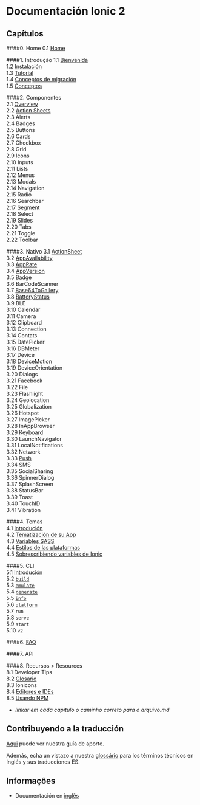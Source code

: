 # Documentación Ionic 2


## Capítulos  

####0. Home
0.1 [Home](/chapters/00-home)

####1. Introdução
1.1 [Bienvenida](chapters/01-introducao/01a-welcome.md)   
1.2 [Instalación](chapters/01-introducao/01b-instalation.md)   
1.3 [Tutorial](chapters/01-introducao/01c-tutorial.md)  
1.4 [Conceptos de migración](chapters/01-introducao/01d-migration.md)  
1.5 [Conceptos](chapters/01-introducao/01e-core-concepts.md)  

####2. Componentes    
2.1 [Overview](chapters/02-componentes/2a-overview.md)   
2.2 [Action Sheets](chapters/02-componentes/2b-action-sheets.md)  
2.3 Alerts  
2.4 Badges  
2.5 Buttons  
2.6 Cards  
2.7 Checkbox  
2.8 Grid  
2.9 Icons  
2.10 Inputs  
2.11 Lists  
2.12 Menus  
2.13 Modals  
2.14 Navigation  
2.15 Radio  
2.16 Searchbar  
2.17 Segment  
2.18 Select  
2.19 Slides  
2.20 Tabs  
2.21 Toggle  
2.22 Toolbar

####3. Nativo
3.1 [ActionSheet](chapters/03-nativo/3a-actionSheet.md)  
3.2 [AppAvailability](chapters/03-nativo/3b-appAvailability.md)  
3.3 [AppRate](chapters/03-nativo/3c-appRate.md)  
3.4 [AppVersion](chapters/03-nativo/3d-appVersion.md)  
3.5 Badge  
3.6 BarCodeScanner  
3.7 [Base64ToGallery](chapters/03-nativo/3g-base64togallery.md)  
3.8 [BatteryStatus](chapters/03-nativo/3h-batteryStatus.md)  
3.9 BLE  
3.10 Calendar  
3.11 Camera  
3.12 Clipboard  
3.13 Connection  
3.14 Contats  
3.15 DatePicker  
3.16 DBMeter  
3.17 Device  
3.18 DeviceMotion  
3.19 DeviceOrientation  
3.20 Dialogs  
3.21 Facebook  
3.22 File  
3.23 Flashlight  
3.24 Geolocation  
3.25 Globalization  
3.26 Hotspot  
3.27 ImagePicker  
3.28 InAppBrowser  
3.29 Keyboard  
3.30 LaunchNavigator  
3.31 LocalNotifications  
3.32 Network  
3.33 [Push](chapters/03-nativo/3v-push.md)  
3.34 SMS  
3.35 SocialSharing  
3.36 SpinnerDialog  
3.37 SplashScreen  
3.38 StatusBar  
3.39 Toast  
3.40 TouchID  
3.41 Vibration

####4. Temas  
4.1 [Introdución](chapters/04-temas/4a-intro.md)  
4.2 [Tematización de su App](chapters/04-temas/4b-theming-your-ionic-app.md)  
4.3 [Variables SASS](chapters/04-temas/4c-sass-variables.md)  
4.4 [Estilos de las plataformas](chapters/04-temas/4d-platform-vars.md)  
4.5 [Sobrescribiendo variables de Ionic](chapters/04-temas/4e-overriding-ionic-variables.md)

####5. CLI  
5.1 [Introdución](chapters/05-cli/5a-intro.md)   
5.2 [`build`](chapters/05-cli/5b-build.md)  
5.3 [`emulate`](chapters/05-cli/5c-emulate.md)  
5.4 [`generate`](chapters/05-cli/5d-generate.md)  
5.5 [`info`](chapters/05-cli/5e-info.md)  
5.6 [`platform`](chapters/05-cli/5f-platform.md)  
5.7 `run`  
5.8 `serve`  
5.9 `start`  
5.10 `v2`

####6. [FAQ](chapters/06-faq/01-faq.md)

####7. API

####8. Recursos > Resources  
8.1 Developer Tips  
8.2 [Glosario](chapters/08-recursos/08b-ionic-developer-glossary.md)  
8.3 Ionicons  
8.4 [Editores e IDEs](chapters/08-recursos/08d-editors-and-ides.md)   
8.5 [Usando NPM](chapters/08-recursos/08e-using-npm.md)  

- *linkar em cada capítulo o caminho correto para o arquivo.md*


## Contribuyendo a la traducción

[Aqui](https://github.com/IonicBrazil/ionic2-docs/blob/master/CONTRIBUTING.md) puede ver nuestra guía de aporte.

Además, echa un vistazo a nuestra [glossário](https://github.com/IonicBrazil/ionic2-docs/blob/master/glossario.md) para los términos técnicos en Inglés y sus traducciones ES.


## Informações  

* Documentación en [inglês](http://ionicframework.com/docs/v2/)
